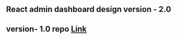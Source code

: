 ## React admin dashboard design version - 2.0

## version- 1.0 repo [Link](https://github.com/ShahinurAlamBhuiyan/react-dashboard-v1)
